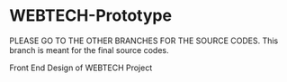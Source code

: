 # WEBTECH-Prototype
PLEASE GO TO THE OTHER BRANCHES FOR THE SOURCE CODES. This branch is meant for the final source codes.

Front End Design of WEBTECH Project
